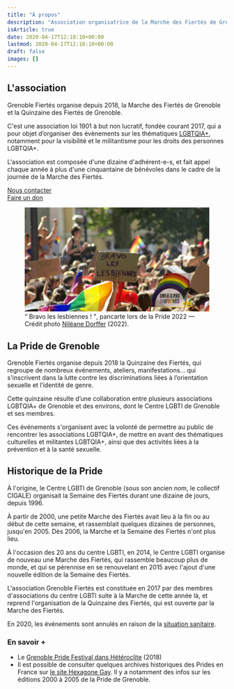 ```yaml
---
title: "À propos"
description: "Association organisatrice de la Marche des Fiertés de Grenoble."
isArticle: true
date: 2020-04-17T12:18:10+00:00
lastmod: 2020-04-17T12:18:10+00:00
draft: false
images: []
---
```


## L'association

Grenoble Fiertés organise depuis 2018, la Marche des Fiertés de Grenoble et la Quinzaine des Fiertés de Grenoble.

C'est une association loi 1901 à but non lucratif, fondée courant 2017, qui a pour objet d’organiser des évènements sur les thématiques [LGBTQIA+](https://fr.wikipedia.org/wiki/LGBTQIA+), notamment pour la visibilité et le militantisme pour les droits des personnes LGBTQIA+.

L'association est composée d'une dizaine d'adhérent-e-s, et fait appel chaque année à plus d'une cinquantaine de bénévoles dans le cadre de la journée de la Marche des Fiertés.

<a class="sparks" href="/contact">Nous contacter</a>  
<a class="sparks" href="/participer/faire-un-don">Faire un don</a>

<figure>
<img class="affiche" alt="Pancarte « Bravo les lesbiennes » photographiée lors de l'édition 2022." src="bravo.jpg" />
<figcaption><q>&nbsp;Bravo les lesbiennes&nbsp;!&nbsp;</q>, pancarte lors de la Pride 2022 — Crédit photo <a href="https://nileane.fr/@nileane" target="_blank">Niléane Dorffer</a> (2022).</figcaption>
</figure>

## La Pride de Grenoble

Grenoble Fiertés organise depuis 2018 la Quinzaine des Fiertés, qui regroupe de nombreux événements, ateliers, manifestations… qui s'inscrivent dans la lutte contre les discriminations liées à l’orientation sexuelle et l’identité de genre.

Cette quinzaine résulte d’une collaboration entre plusieurs associations LGBTQIA+ de Grenoble et des environs, dont le Centre LGBTI de Grenoble et ses membres.

Ces événements s'organisent avec la volonté de permettre au public de rencontrer les associations LGBTQIA+, de mettre en avant des thématiques culturelles et militantes LGBTQIA+, ainsi que des activités liées à la prévention et à la santé sexuelle.

## Historique de la Pride

<!-- TODO j'ai entendu parler d'une Pride organisée dans les années 80 ou
90 qui avait rassemblé quelques dizaines de personnes, ce serait intéressant
de retrouver une source qui en parle si c'est avéré -->

À l'origine, le Centre LGBTI de Grenoble (sous son ancien nom, le collectif CIGALE) organisait la Semaine des Fiertés durant une dizaine de jours, depuis 1996.

À partir de 2000, une petite Marche des Fiertés avait lieu à la fin ou au début de cette semaine, et rassemblait quelques dizaines de personnes, jusqu'en 2005. Dès 2006, la Marche et la Semaine des Fiertés n'ont plus lieu.

À l'occasion des 20 ans du centre LGBTI, en 2014, le Centre LGBTI organise de nouveau une Marche des Fiertés, qui rassemble beaucoup plus de monde, et qui se pérennise en se renouvelant en 2015 avec l'ajout d'une nouvelle édition de la Semaine des Fiertés.

L'association Grenoble Fiertés est constituée en 2017 par des membres d'associations du centre LGBTI suite à la Marche de cette année là, et reprend l'organisation de la Quinzaine des Fiertés, qui est ouverte par la Marche des Fiertés.

En 2020, les événements sont annulés en raison de la [situation sanitaire](https://fr.wikipedia.org/wiki/Pand%C3%A9mie_de_Covid-19_en_France).

### En savoir +

- Le [Grenoble Pride Festival dans Hétéroclite](http://www.heteroclite.org/2018/05/grenoble-pride-festival-centre-lgbti-51175) (2018)
- Il est possible de consulter quelques archives historiques des Prides en France sur [le site Hexagone Gay](http://www.hexagonegay.com/Gaypride2000.html). Il y a notamment des infos sur les éditions 2000 à 2005 de la Pride de Grenoble.
